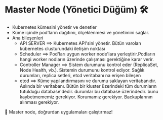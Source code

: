 # Master Node (Yönetici Düğüm) 🛠️

* Kubernetes kümesini yönetir ve denetler
* Küme içinde pod'ların dağıtımı, ölçeklenmesi ve yönetimini sağlar.
* Ana bileşenleri
    * API SERVER ==> Kubernetes API'sini yönetir. Bütün varolan kübernetes clusturundaki iletişim noktası
    * Scheduler ==> Pod'ları uygun worker node'lara yerleştirir.Podların hangi worker nodların üzerinde çalışması
      gerektiğine karar verir.
    * Controller Manager ==> Sistem durumunu kontrol eder (ReplicaSet, Node Health, vb.). Sistemin durumunu kontrol
      ediyor. Sağlık durumları, replica setleri, etcd veritabanı na erişen bileşen
    * etcd ==> Küme yapılandırmasını ve durumu saklayan veritabanıdır. Aslında bir veritabanı. Bütün bir kluster
      üzerindeki tüm durumların tutulduğu database'dedir. durumlar bu database üzerindedir. bunu kaybetmememiz
      gerekiyor. Korumamız gerekiyor. Backuplarının alınması gerekiyor.

📌 Master node, doğrurdan uygulamaları çalıştırmaz!